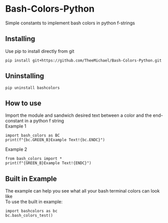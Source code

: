 # Bash-Colors-Python
Simple constants to implement bash colors in python f-strings

## Installing

Use pip to install directly from git
```
pip install git+https://github.com/TheeMichael/Bash-Colors-Python.git
```

## Uninstalling

```
pip uninstall bashcolors
```

## How to use
Import the module and sandwich desired text between a color and the end-constant in a python f string
\
Example 1
```
import bash_colors as BC
print(f"{bc.GREEN_B}Example Text!{bc.ENDC}")
```
Example 2
```
from bash_colors import *
print(f"{GREEN_B}Example Text!{ENDC}")
```
## Built in Example
The example can help you see what all your bash terminal colors can look like
\
To use the built in example:
```
import bashcolors as bc
bc.bash_colors_test()
```